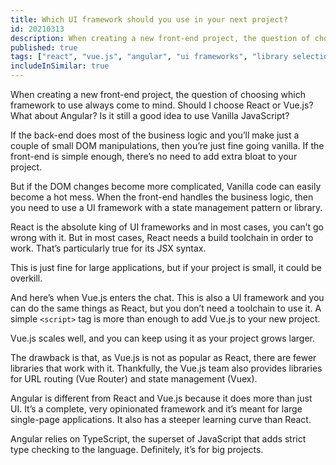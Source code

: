 ```yaml
---
title: Which UI framework should you use in your next project?
id: 20210313
description: When creating a new front-end project, the question of choosing which framework to use always come to mind. In this article, you'll see how to do it.
published: true
tags: ["react", "vue.js", "angular", "ui frameworks", "library selection", "best practices"]
includeInSimilar: true
---
```


When creating a new front-end project, the question of choosing which framework to use always come to mind. Should I choose React or Vue.js? What about Angular? Is it still a good idea to use Vanilla JavaScript?

If the back-end does most of the business logic and you’ll make just a couple of small DOM manipulations, then you’re just fine going vanilla. If the front-end is simple enough, there’s no need to add extra bloat to your project.

But if the DOM changes become more complicated, Vanilla code can easily become a hot mess. When the front-end handles the business logic, then you need to use a UI framework with a state management pattern or library.

React is the absolute king of UI frameworks and in most cases, you can’t go wrong with it. But in most cases, React needs a build toolchain in order to work. That’s particularly true for its JSX syntax.

This is just fine for large applications, but if your project is small, it could be overkill.

And here’s when Vue.js enters the chat. This is also a UI framework and you can do the same things as React, but you don’t need a toolchain to use it. A simple `<script>` tag is more than enough to add Vue.js to your new project.

Vue.js scales well, and you can keep using it as your project grows larger.

The drawback is that, as Vue.js is not as popular as React, there are fewer libraries that work with it. Thankfully, the Vue.js team also provides libraries for URL routing (Vue Router) and state management (Vuex).

Angular is different from React and Vue.js because it does more than just UI. It’s a complete, very opinionated framework and it’s meant for large single-page applications. It also has a steeper learning curve than React.

Angular relies on TypeScript, the superset of JavaScript that adds strict type checking to the language. Definitely, it’s for big projects.
